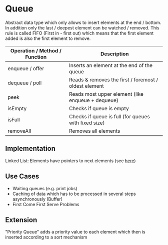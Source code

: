 # Queue

Abstract data type which only allows to insert elements at the end / bottom. In addition only the last / deepest element can be watched / removed. This rule is called FIFO (First in - first out) which means that the first element added is also the first element to remove.

| Operation / Method / Function           | Description                                                                                                                             |
| ----------------------------------------| --------------------------------------------------------------------------------------------------------------------------------------- |
| enqueue / offer                         | Inserts an element at the end of the queue                                                                                              |
| dequeue / poll                          | Reads & removes the first / foremost / oldest element                                                                                   |
| peek                                    | Reads most upper element (like enqueue + dequeue)                                                                                       |
| isEmpty                                 | Checks if queue is empty                                                                                                                |
| isFull                                  | Checks if queue is full (for queues with fixed size)                                                                                    |
| removeAll                               | Removes all elements                                                                                                                    |

## Implementation

Linked List: Elements have pointers to next elements (see <a href="https://www.programiz.com/dsa/linked-list">here</a>) 

## Use Cases

- Waiting queues (e.g. print jobs)
- Caching of data which has to be processed in several steps asynchronously (Buffer)
- First Come First Serve Problems

## Extension

"Priority Queue" adds a priority value to each element which then is inserted according to a sort mechanism